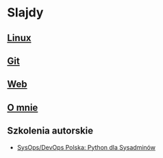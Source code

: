 # Slajdy

## [Linux](Linux/)

## [Git](Git/)

## [Web](Web/)

## [O mnie](O_mnie/)

## Szkolenia autorskie

  - [SysOps/DevOps Polska: Python dla Sysadminów](Sysadmin_Python/)
